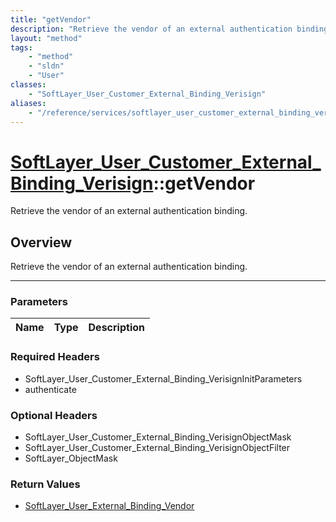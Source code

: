 ```yaml
---
title: "getVendor"
description: "Retrieve the vendor of an external authentication binding."
layout: "method"
tags:
    - "method"
    - "sldn"
    - "User"
classes:
    - "SoftLayer_User_Customer_External_Binding_Verisign"
aliases:
    - "/reference/services/softlayer_user_customer_external_binding_verisign/getVendor"
---
```

# [SoftLayer_User_Customer_External_Binding_Verisign](/reference/services/SoftLayer_User_Customer_External_Binding_Verisign)::getVendor

Retrieve the vendor of an external authentication binding.


## Overview 
Retrieve the vendor of an external authentication binding.

-----

### Parameters 
|Name | Type | Description |
| --- | --- | --- |


### Required Headers
* SoftLayer_User_Customer_External_Binding_VerisignInitParameters
* authenticate


### Optional Headers
* SoftLayer_User_Customer_External_Binding_VerisignObjectMask
* SoftLayer_User_Customer_External_Binding_VerisignObjectFilter
* SoftLayer_ObjectMask

### Return Values
* <a href='/reference/datatypes/SoftLayer_User_External_Binding_Vendor'>SoftLayer_User_External_Binding_Vendor </a>




